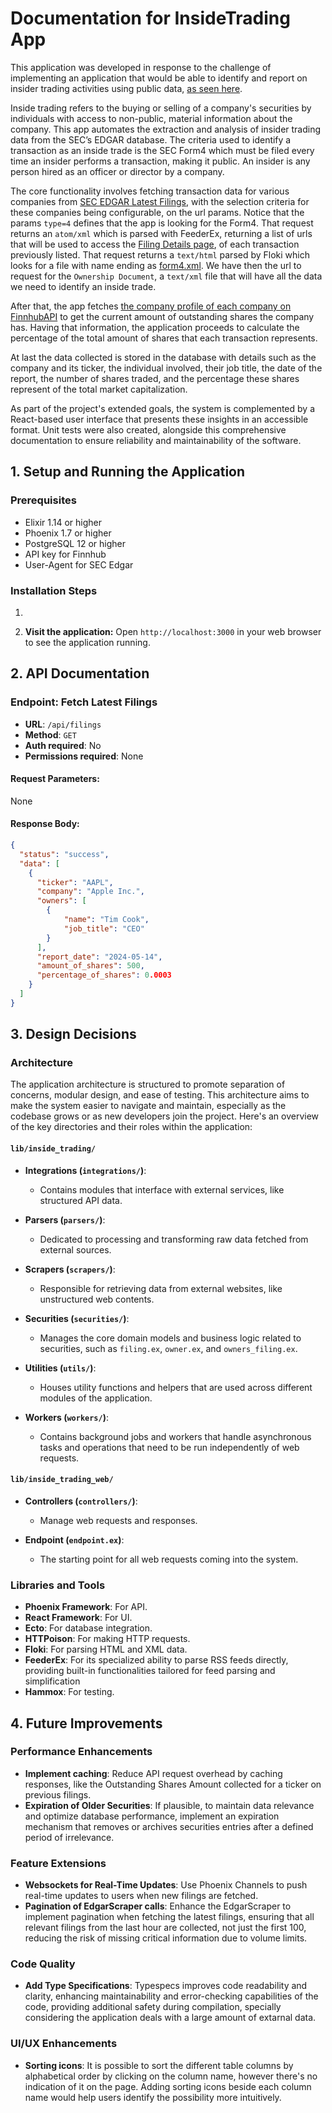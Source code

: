 # Documentation for InsideTrading App

This application was developed in response to the challenge of implementing an application that would be able to identify and report on insider trading activities using public data, [as seen here](https://github.com/canary-data-com/fullstack-test?tab=readme-ov-file). 

Inside trading refers to the buying or selling of a company's securities by individuals with access to non-public, material information about the company. This app  automates the extraction and analysis of insider trading data from the SEC’s EDGAR database. The criteria used to identify a transaction as an inside trade is the SEC Form4 which must be filed every time an insider performs a transaction, making it public. An insider is any person hired as an officer or director by a company.

The core functionality involves fetching transaction data for various companies from [SEC EDGAR Latest Filings](https://www.sec.gov"/cgi-bin/browse-edgar?action=getcurrent&CIK=&type=4&company=&dateb=&owner=only&start=0&count=1&output=atom), with the selection criteria for these companies being configurable, on the url params. Notice that the params `type=4` defines that the app is looking for the Form4. That request returns an `atom/xml` which is parsed with FeederEx, returning a list of urls that will be used to access the [Filing Details page](https://www.sec.gov/Archives/edgar/data/1305641/000112760224015054/0001127602-24-015054-index.html), of each transaction previously listed. That request returns a `text/html` parsed by Floki which looks for a file with name ending as [form4.xml](https://www.sec.gov/Archives/edgar/data/55135/000112760224015054/form4.xml). We have then the url to request for the `Ownership Document`, a `text/xml` file that will have all the data we need to identify an inside trade.  

After that, the app fetches [the company profile of each company on FinnhubAPI](https://finnhub.io/docs/api/company-profile2) to get the current amount of outstanding shares the company has. Having that information, the application proceeds to calculate the percentage of the total amount of shares that each transaction represents. 

At last the data collected is stored in the database with details such as the company and its ticker, the individual involved, their job title, the date of the report, the number of shares traded, and the percentage these shares represent of the total market capitalization.

As part of the project's extended goals, the system is complemented by a React-based user interface that presents these insights in an accessible format. Unit tests were also created, alongside this comprehensive documentation to ensure reliability and maintainability of the software.

## 1. Setup and Running the Application

### Prerequisites
- Elixir 1.14 or higher
- Phoenix 1.7 or higher
- PostgreSQL 12 or higher
- API key for Finnhub
- User-Agent for SEC Edgar

### Installation Steps
1. 

2. **Visit the application:**
   Open `http://localhost:3000` in your web browser to see the application running.

## 2. API Documentation

### Endpoint: Fetch Latest Filings
- **URL**: `/api/filings`
- **Method**: `GET`
- **Auth required**: No
- **Permissions required**: None

#### Request Parameters:
None

#### Response Body:
```json
{
  "status": "success",
  "data": [
    {
      "ticker": "AAPL",
      "company": "Apple Inc.",
      "owners": [
        {
            "name": "Tim Cook",
            "job_title": "CEO"
        }
      ],
      "report_date": "2024-05-14",
      "amount_of_shares": 500,
      "percentage_of_shares": 0.0003
    }
  ]
}
```

## 3. Design Decisions

### Architecture

The application architecture is structured to promote separation of concerns, modular design, and ease of testing. This architecture aims to make the system easier to navigate and maintain, especially as the codebase grows or as new developers join the project. Here's an overview of the key directories and their roles within the application:

#### `lib/inside_trading/`
- **Integrations (`integrations/`)**:
  - Contains modules that interface with external services, like structured API data.

- **Parsers (`parsers/`)**:
  - Dedicated to processing and transforming raw data fetched from external sources.

- **Scrapers (`scrapers/`)**:
  - Responsible for retrieving data from external websites, like unstructured web contents.

- **Securities (`securities/`)**:
  - Manages the core domain models and business logic related to securities, such as `filing.ex`, `owner.ex`, and `owners_filing.ex`. 

- **Utilities (`utils/`)**:
  - Houses utility functions and helpers that are used across different modules of the application.

- **Workers (`workers/`)**:
  - Contains background jobs and workers that handle asynchronous tasks and operations that need to be run independently of web requests.

#### `lib/inside_trading_web/`
  - **Controllers (`controllers/`)**:
    - Manage web requests and responses.
  
  - **Endpoint (`endpoint.ex`)**:
    - The starting point for all web requests coming into the system.

### Libraries and Tools
- **Phoenix Framework**: For API.
- **React Framework**: For UI.
- **Ecto**: For database integration.
- **HTTPoison**: For making HTTP requests.
- **Floki**: For parsing HTML and XML data.
- **FeederEx**: For  its specialized ability to parse RSS feeds directly, providing built-in functionalities tailored for feed parsing and simplification
- **Hammox**: For testing.

## 4. Future Improvements

### Performance Enhancements
- **Implement caching**: Reduce API request overhead by caching responses, like the Outstanding Shares Amount collected for a ticker on previous filings.
- **Expiration of Older Securities**: If plausible, to maintain data relevance and optimize database performance, implement an expiration mechanism that removes or archives securities entries after a defined period of irrelevance.

### Feature Extensions
- **Websockets for Real-Time Updates**: Use Phoenix Channels to push real-time updates to users when new filings are fetched.
- **Pagination of EdgarScraper calls**: Enhance the EdgarScraper to implement pagination when fetching the latest filings, ensuring that all relevant filings from the last hour are collected, not just the first 100, reducing the risk of missing critical information due to volume limits.

### Code Quality
- **Add Type Specifications**: Typespecs improves code readability and clarity, enhancing maintainability and error-checking capabilities of the code, providing additional safety during compilation, specially considering the application deals with a large amount of extarnal data.

### UI/UX Enhancements
- **Sorting icons**: It is possible to sort the different table columns by alphabetical order by clicking on the column name, however there's no indication of it on the page. Adding sorting icons beside each column name would help users identify the possibility more intuitively.